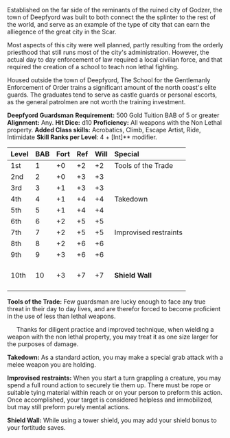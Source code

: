 Established on the far side of the reminants of the ruined city of Godzer, the town of Deepfyord was built to both connect the the splinter to the rest of the world, and serve as an example of the type of city that can earn the alliegence of the great city in the Scar.

Most aspects of this city were well planned, partly resulting from the orderly priesthood that still runs most of the city's administration.  However, the actual day to day enforcement of law required a local civilian force, and that required the creation of a school to teach non lethal fighting.

Housed outside the town of Deepfyord, The School for the Gentlemanly Enforcement of Order trains a significant amount of the north coast's elite guards.  The graduates tend to serve as castle guards or personal escorts, as the general patrolmen are not worth the training investment.

**Deepfyord Guardsman**
**Requirement:**
500 Gold Tuition
BAB of 5 or greater
**Alignment:**  Any.
**Hit Dice:** d10
**Proficiency:** All weapons with the Non Lethal property.
**Added Class skills:**   Acrobatics, Climb, Escape Artist, Ride, Intimidate
**Skill Ranks per Level**: 4 + [Int]** modifier.

|**Level**|**BAB**|**Fort**|**Ref**|**Will**|**Special**|
| :- | :- | :- | :- | :- | :- |
|1st|1|+0|+2|+2|Tools of the Trade|
|2nd|2|+0|+3|+3||
|3rd|3|+1|+3|+3||
|4th|4|+1|+4|+4|Takedown|
|5th|5|+1|+4|+4||
|6th|6|+2|+5|+5||
|7th|7|+2|+5|+5|Improvised restraints|
|8th|8|+2|+6|+6||
|9th|9|+3|+6|+6||
|10th|10|+3|+7|+7|<h4>Shield Wall</h4>|


**Tools of the Trade:**  Few guardsman are lucky enough to face any true threat in their day to day lives, and are therefor forced to become proficient in the use of less than lethal weapons.

`	`Thanks for diligent practice and improved technique, when wielding a weapon with the non lethal property, you may treat it as one size larger for the purposes of damage.

**Takedown:** As a standard action, you may make a special grab attack with a melee weapon you are holding.

**Improvised restraints:**  When you start a turn grappling a creature, you may spend a full round action to securely tie them up.   There must be rope or suitable tying material within reach or on your person to preform this action.   Once accomplished, your target is considered helpless and immobilized, but may still preform purely mental actions.

**Shield Wall:**  While using a tower shield, you may add your shield bonus to your fortitude saves.
